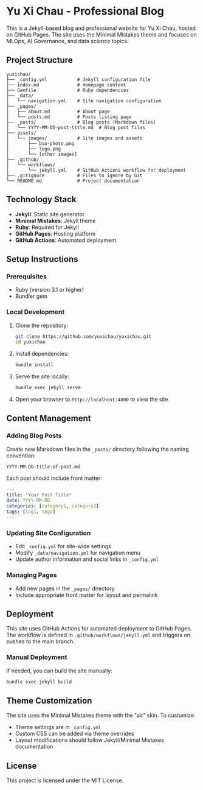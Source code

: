 # Yu Xi Chau - Professional Blog

This is a Jekyll-based blog and professional website for Yu Xi Chau, hosted on GitHub Pages. The site uses the Minimal Mistakes theme and focuses on MLOps, AI Governance, and data science topics.

## Project Structure

```
yuxichau/
├── _config.yml           # Jekyll configuration file
├── index.md              # Homepage content
├── Gemfile               # Ruby dependencies
├── _data/
│   └── navigation.yml    # Site navigation configuration
├── _pages/
│   ├── about.md          # About page
│   └── posts.md          # Posts listing page
├── _posts/               # Blog posts (Markdown files)
│   └── YYYY-MM-DD-post-title.md  # Blog post files
├── assets/
│   └── images/           # Site images and assets
│       ├── bio-photo.png
│       ├── logo.png
│       └── [other images]
├── .github/
│   └── workflows/
│       └── jekyll.yml    # GitHub Actions workflow for deployment
├── .gitignore            # Files to ignore by Git
└── README.md             # Project documentation
```

## Technology Stack

- **Jekyll**: Static site generator
- **Minimal Mistakes**: Jekyll theme
- **Ruby**: Required for Jekyll
- **GitHub Pages**: Hosting platform
- **GitHub Actions**: Automated deployment

## Setup Instructions

### Prerequisites
- Ruby (version 3.1 or higher)
- Bundler gem

### Local Development

1. Clone the repository:
   ```bash
   git clone https://github.com/yuxichau/yuxichau.git
   cd yuxichau
   ```

2. Install dependencies:
   ```bash
   bundle install
   ```

3. Serve the site locally:
   ```bash
   bundle exec jekyll serve
   ```

4. Open your browser to `http://localhost:4000` to view the site.

## Content Management

### Adding Blog Posts
Create new Markdown files in the `_posts/` directory following the naming convention:
```
YYYY-MM-DD-title-of-post.md
```

Each post should include front matter:
```yaml
---
title: "Your Post Title"
date: YYYY-MM-DD
categories: [category1, category2]
tags: [tag1, tag2]
---
```

### Updating Site Configuration
- Edit `_config.yml` for site-wide settings
- Modify `_data/navigation.yml` for navigation menu
- Update author information and social links in `_config.yml`

### Managing Pages
- Add new pages in the `_pages/` directory
- Include appropriate front matter for layout and permalink

## Deployment

This site uses GitHub Actions for automated deployment to GitHub Pages. The workflow is defined in `.github/workflows/jekyll.yml` and triggers on pushes to the main branch.

### Manual Deployment
If needed, you can build the site manually:
```bash
bundle exec jekyll build
```

## Theme Customization

The site uses the Minimal Mistakes theme with the "air" skin. To customize:
- Theme settings are in `_config.yml`
- Custom CSS can be added via theme overrides
- Layout modifications should follow Jekyll/Minimal Mistakes documentation

## License

This project is licensed under the MIT License.

